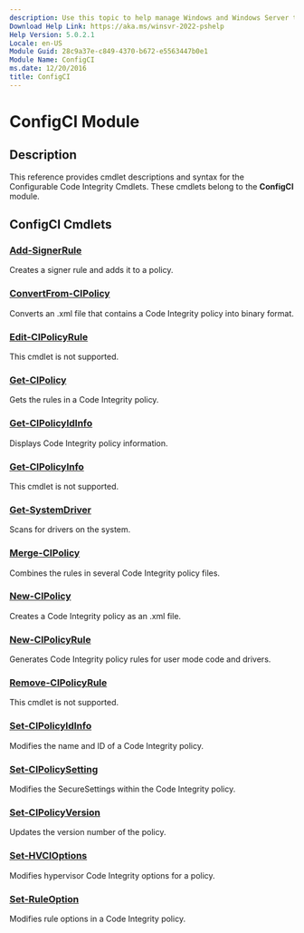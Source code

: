 ```yaml
---
description: Use this topic to help manage Windows and Windows Server technologies with Windows PowerShell.
Download Help Link: https://aka.ms/winsvr-2022-pshelp
Help Version: 5.0.2.1
Locale: en-US
Module Guid: 28c9a37e-c849-4370-b672-e5563447b0e1
Module Name: ConfigCI
ms.date: 12/20/2016
title: ConfigCI
---
```


# ConfigCI Module
## Description
This reference provides cmdlet descriptions and syntax for the Configurable Code Integrity Cmdlets. 
These cmdlets belong to the **ConfigCI** module. 

## ConfigCI Cmdlets
### [Add-SignerRule](./Add-SignerRule.md)
Creates a signer rule and adds it to a policy.

### [ConvertFrom-CIPolicy](./ConvertFrom-CIPolicy.md)
Converts an .xml file that contains a Code Integrity policy into binary format.

### [Edit-CIPolicyRule](./Edit-CIPolicyRule.md)
This cmdlet is not supported.

### [Get-CIPolicy](./Get-CIPolicy.md)
Gets the rules in a Code Integrity policy.

### [Get-CIPolicyIdInfo](./Get-CIPolicyIdInfo.md)
Displays Code Integrity policy information.

### [Get-CIPolicyInfo](./Get-CIPolicyInfo.md)
This cmdlet is not supported.

### [Get-SystemDriver](./Get-SystemDriver.md)
Scans for drivers on the system.

### [Merge-CIPolicy](./Merge-CIPolicy.md)
Combines the rules in several Code Integrity policy files.

### [New-CIPolicy](./New-CIPolicy.md)
Creates a Code Integrity policy as an .xml file.

### [New-CIPolicyRule](New-CIPolicyRule.md)
Generates Code Integrity policy rules for user mode code and drivers.

### [Remove-CIPolicyRule](./Remove-CIPolicyRule.md)
This cmdlet is not supported.

### [Set-CIPolicyIdInfo](./Set-CIPolicyIdInfo.md)
Modifies the name and ID of a Code Integrity policy.

### [Set-CIPolicySetting](Set-CIPolicySetting.md)
Modifies the SecureSettings within the Code Integrity policy.

### [Set-CIPolicyVersion](Set-CIPolicyVersion.md)
Updates the version number of the policy.

### [Set-HVCIOptions](./Set-HVCIOptions.md)
Modifies hypervisor Code Integrity options for a policy.

### [Set-RuleOption](./Set-RuleOption.md)
Modifies rule options in a Code Integrity policy.


